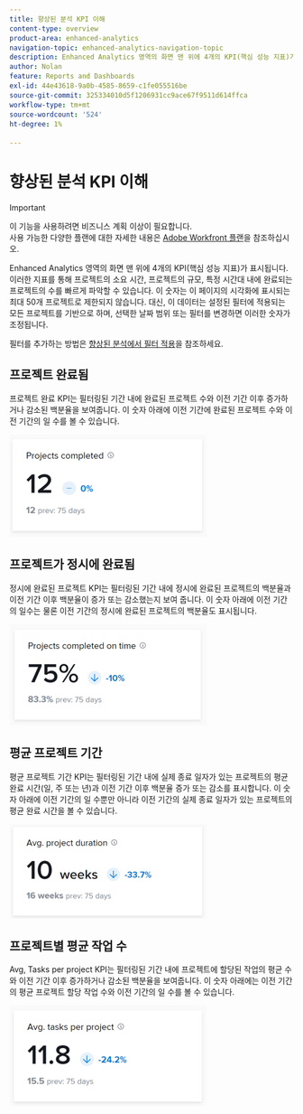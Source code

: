 ```yaml
---
title: 향상된 분석 KPI 이해
content-type: overview
product-area: enhanced-analytics
navigation-topic: enhanced-analytics-navigation-topic
description: Enhanced Analytics 영역의 화면 맨 위에 4개의 KPI(핵심 성능 지표)가 표시됩니다. 이러한 지표를 통해 프로젝트의 소요 시간, 프로젝트의 규모, 특정 시간대 내에 완료되는 프로젝트의 수를 빠르게 파악할 수 있습니다. 이 숫자는 이 페이지의 시각화에 표시되는 최대 50개 프로젝트로 제한되지 않습니다. 대신, 이 데이터는 설정된 필터에 적용되는 모든 프로젝트를 기반으로 하며, 선택한 날짜 범위 또는 필터를 변경하면 이러한 숫자가 조정됩니다.
author: Nolan
feature: Reports and Dashboards
exl-id: 44e43618-9a0b-4585-8659-c1fe055516be
source-git-commit: 325334010d5f1206931cc9ace67f9511d614ffca
workflow-type: tm+mt
source-wordcount: '524'
ht-degree: 1%

---
```


# 향상된 분석 KPI 이해

>[!IMPORTANT]
>
>이 기능을 사용하려면 비즈니스 계획 이상이 필요합니다.\
>사용 가능한 다양한 플랜에 대한 자세한 내용은 [Adobe Workfront 플랜](https://www.workfront.com/plans)을 참조하십시오.

Enhanced Analytics 영역의 화면 맨 위에 4개의 KPI(핵심 성능 지표)가 표시됩니다. 이러한 지표를 통해 프로젝트의 소요 시간, 프로젝트의 규모, 특정 시간대 내에 완료되는 프로젝트의 수를 빠르게 파악할 수 있습니다. 이 숫자는 이 페이지의 시각화에 표시되는 최대 50개 프로젝트로 제한되지 않습니다. 대신, 이 데이터는 설정된 필터에 적용되는 모든 프로젝트를 기반으로 하며, 선택한 날짜 범위 또는 필터를 변경하면 이러한 숫자가 조정됩니다.

필터를 추가하는 방법은 [향상된 분석에서 필터 적용](../enhanced-analytics/use-enhanced-analytics-filters.md)을 참조하세요.

## 프로젝트 완료됨

프로젝트 완료 KPI는 필터링된 기간 내에 완료된 프로젝트 수와 이전 기간 이후 증가하거나 감소된 백분율을 보여줍니다. 이 숫자 아래에 이전 기간에 완료된 프로젝트 수와 이전 기간의 일 수를 볼 수 있습니다.

![KPI 프로젝트 완료됨](assets/kpi-projects-completed-350x182.png)

## 프로젝트가 정시에 완료됨

정시에 완료된 프로젝트 KPI는 필터링된 기간 내에 정시에 완료된 프로젝트의 백분율과 이전 기간 이후 백분율이 증가 또는 감소했는지 보여 줍니다. 이 숫자 아래에 이전 기간의 일수는 물론 이전 기간의 정시에 완료된 프로젝트의 백분율도 표시됩니다.

![KPI 프로젝트가 정시에 완료됨](assets/kpi-projects-completed-on-time-350x180.png)

## 평균 프로젝트 기간

평균 프로젝트 기간 KPI는 필터링된 기간 내에 실제 종료 일자가 있는 프로젝트의 평균 완료 시간(일, 주 또는 년)과 이전 기간 이후 백분율 증가 또는 감소를 표시합니다. 이 숫자 아래에 이전 기간의 일 수뿐만 아니라 이전 기간의 실제 종료 일자가 있는 프로젝트의 평균 완료 시간을 볼 수 있습니다.

![KPI 평균 프로젝트 기간](assets/kpi-avg.-project-duration-350x168.png)

## 프로젝트별 평균 작업 수

Avg, Tasks per project KPI는 필터링된 기간 내에 프로젝트에 할당된 작업의 평균 수와 이전 기간 이후 증가하거나 감소된 백분율을 보여줍니다. 이 숫자 아래에는 이전 기간의 평균 프로젝트 할당 작업 수와 이전 기간의 일 수를 볼 수 있습니다.

![프로젝트당 KPI 평균 작업](assets/kpi-average-tasks-per-project-350x179.png)

